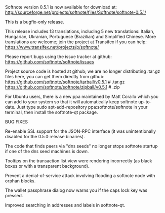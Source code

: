 Softnote version 0.5.1 is now available for download at:
http://sourceforge.net/projects/softnote/files/Softnote/softnote-0.5.1/

This is a bugfix-only release.

This release includes 13 translations, including 5 new translations:
Italian, Hungarian, Ukranian, Portuguese (Brazilian) and Simplified Chinese.
More translations are welcome; join the project at Transifex if you can help:
https://www.transifex.net/projects/p/softnote/

Please report bugs using the issue tracker at github:
https://github.com/softnote/softnote/issues

Project source code is hosted at github; we are no longer
distributing .tar.gz files here, you can get them
directly from github:
https://github.com/softnote/softnote/tarball/v0.5.1  # .tar.gz
https://github.com/softnote/softnote/zipball/v0.5.1  # .zip

For Ubuntu users, there is a new ppa maintained by Matt Corallo which
you can add to your system so that it will automatically keep
softnote up-to-date.  Just type
sudo apt-add-repository ppa:softnote/softnote
in your terminal, then install the softnote-qt package.


BUG FIXES

Re-enable SSL support for the JSON-RPC interface (it was unintentionally
disabled for the 0.5.0 release binaries).

The code that finds peers via "dns seeds" no longer stops softnote startup
if one of the dns seed machines is down.

Tooltips on the transaction list view were rendering incorrectly (as black boxes
or with a transparent background).

Prevent a denial-of-service attack involving flooding a softnote node with
orphan blocks.

The wallet passphrase dialog now warns you if the caps lock key was pressed.

Improved searching in addresses and labels in softnote-qt.
